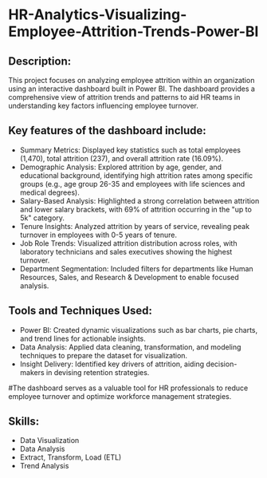 # HR-Analytics-Visualizing-Employee-Attrition-Trends-Power-BI

## Description:

This project focuses on analyzing employee attrition within an organization using an interactive dashboard built in Power BI. The dashboard provides a comprehensive view of attrition trends and patterns to aid HR teams in understanding key factors influencing employee turnover.

## Key features of the dashboard include:
  - Summary Metrics: Displayed key statistics such as total employees (1,470), total attrition (237), and overall attrition rate (16.09%).
  - Demographic Analysis: Explored attrition by age, gender, and educational background, identifying high attrition rates among specific groups (e.g., age group 26-35 and employees with life 
  sciences and medical degrees).
  - Salary-Based Analysis: Highlighted a strong correlation between attrition and lower salary brackets, with 69% of attrition occurring in the "up to 5k" category.
  - Tenure Insights: Analyzed attrition by years of service, revealing peak turnover in employees with 0-5 years of tenure.
  - Job Role Trends: Visualized attrition distribution across roles, with laboratory technicians and sales executives showing the highest turnover.
  - Department Segmentation: Included filters for departments like Human Resources, Sales, and Research & Development to enable focused analysis.

## Tools and Techniques Used:

- Power BI: Created dynamic visualizations such as bar charts, pie charts, and trend lines for actionable insights.
- Data Analysis: Applied data cleaning, transformation, and modeling techniques to prepare the dataset for visualization.
- Insight Delivery: Identified key drivers of attrition, aiding decision-makers in devising retention strategies.
 
#The dashboard serves as a valuable tool for HR professionals to reduce employee turnover and optimize workforce management strategies.

## Skills: 
- Data Visualization
- Data Analysis
- Extract, Transform, Load (ETL)
- Trend Analysis
